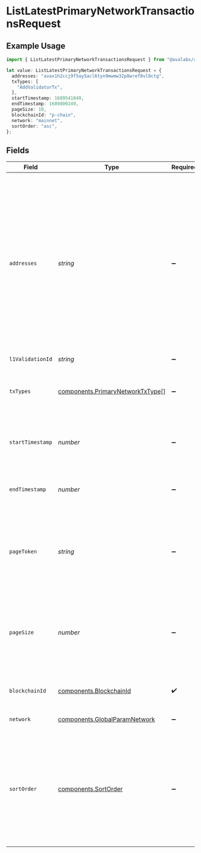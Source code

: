 # ListLatestPrimaryNetworkTransactionsRequest

## Example Usage

```typescript
import { ListLatestPrimaryNetworkTransactionsRequest } from "@avalabs/avacloud-sdk/models/operations";

let value: ListLatestPrimaryNetworkTransactionsRequest = {
  addresses: "avax1h2ccj9f5ay5acl6tyn9mwmw32p8wref8vl8ctg",
  txTypes: [
    "AddValidatorTx",
  ],
  startTimestamp: 1689541049,
  endTimestamp: 1689800249,
  pageSize: 10,
  blockchainId: "p-chain",
  network: "mainnet",
  sortOrder: "asc",
};
```

## Fields

| Field                                                                                                                                                                                                                                       | Type                                                                                                                                                                                                                                        | Required                                                                                                                                                                                                                                    | Description                                                                                                                                                                                                                                 | Example                                                                                                                                                                                                                                     |
| ------------------------------------------------------------------------------------------------------------------------------------------------------------------------------------------------------------------------------------------- | ------------------------------------------------------------------------------------------------------------------------------------------------------------------------------------------------------------------------------------------- | ------------------------------------------------------------------------------------------------------------------------------------------------------------------------------------------------------------------------------------------- | ------------------------------------------------------------------------------------------------------------------------------------------------------------------------------------------------------------------------------------------- | ------------------------------------------------------------------------------------------------------------------------------------------------------------------------------------------------------------------------------------------- |
| `addresses`                                                                                                                                                                                                                                 | *string*                                                                                                                                                                                                                                    | :heavy_minus_sign:                                                                                                                                                                                                                          | A comma separated list of X-Chain or P-Chain wallet addresses, starting with "avax"/"fuji", "P-avax"/"P-fuji" or "X-avax"/"X-fuji". Also accepts EVM formatted addresses starting with "0x" for C-Chain-related atomic transaction lookups. | avax1h2ccj9f5ay5acl6tyn9mwmw32p8wref8vl8ctg                                                                                                                                                                                                 |
| `l1ValidationId`                                                                                                                                                                                                                            | *string*                                                                                                                                                                                                                                    | :heavy_minus_sign:                                                                                                                                                                                                                          | N/A                                                                                                                                                                                                                                         |                                                                                                                                                                                                                                             |
| `txTypes`                                                                                                                                                                                                                                   | [components.PrimaryNetworkTxType](../../models/components/primarynetworktxtype.md)[]                                                                                                                                                        | :heavy_minus_sign:                                                                                                                                                                                                                          | Query param for filtering items based on transaction types.                                                                                                                                                                                 | [<br/>"AddValidatorTx"<br/>]                                                                                                                                                                                                                |
| `startTimestamp`                                                                                                                                                                                                                            | *number*                                                                                                                                                                                                                                    | :heavy_minus_sign:                                                                                                                                                                                                                          | Query param for retrieving items after a specific timestamp.                                                                                                                                                                                | 1689541049                                                                                                                                                                                                                                  |
| `endTimestamp`                                                                                                                                                                                                                              | *number*                                                                                                                                                                                                                                    | :heavy_minus_sign:                                                                                                                                                                                                                          | Query param for retrieving items before a specific timestamp.                                                                                                                                                                               | 1689800249                                                                                                                                                                                                                                  |
| `pageToken`                                                                                                                                                                                                                                 | *string*                                                                                                                                                                                                                                    | :heavy_minus_sign:                                                                                                                                                                                                                          | A page token, received from a previous list call. Provide this to retrieve the subsequent page.                                                                                                                                             |                                                                                                                                                                                                                                             |
| `pageSize`                                                                                                                                                                                                                                  | *number*                                                                                                                                                                                                                                    | :heavy_minus_sign:                                                                                                                                                                                                                          | The maximum number of items to return. The minimum page size is 1. The maximum pageSize is 100.                                                                                                                                             | 10                                                                                                                                                                                                                                          |
| `blockchainId`                                                                                                                                                                                                                              | [components.BlockchainId](../../models/components/blockchainid.md)                                                                                                                                                                          | :heavy_check_mark:                                                                                                                                                                                                                          | A primary network blockchain id or alias.                                                                                                                                                                                                   | p-chain                                                                                                                                                                                                                                     |
| `network`                                                                                                                                                                                                                                   | [components.GlobalParamNetwork](../../models/components/globalparamnetwork.md)                                                                                                                                                              | :heavy_minus_sign:                                                                                                                                                                                                                          | Either mainnet or testnet/fuji.                                                                                                                                                                                                             | mainnet                                                                                                                                                                                                                                     |
| `sortOrder`                                                                                                                                                                                                                                 | [components.SortOrder](../../models/components/sortorder.md)                                                                                                                                                                                | :heavy_minus_sign:                                                                                                                                                                                                                          | The order by which to sort results. Use "asc" for ascending order, "desc" for descending order. Sorted by timestamp or the `sortBy` query parameter, if provided.                                                                           | asc                                                                                                                                                                                                                                         |